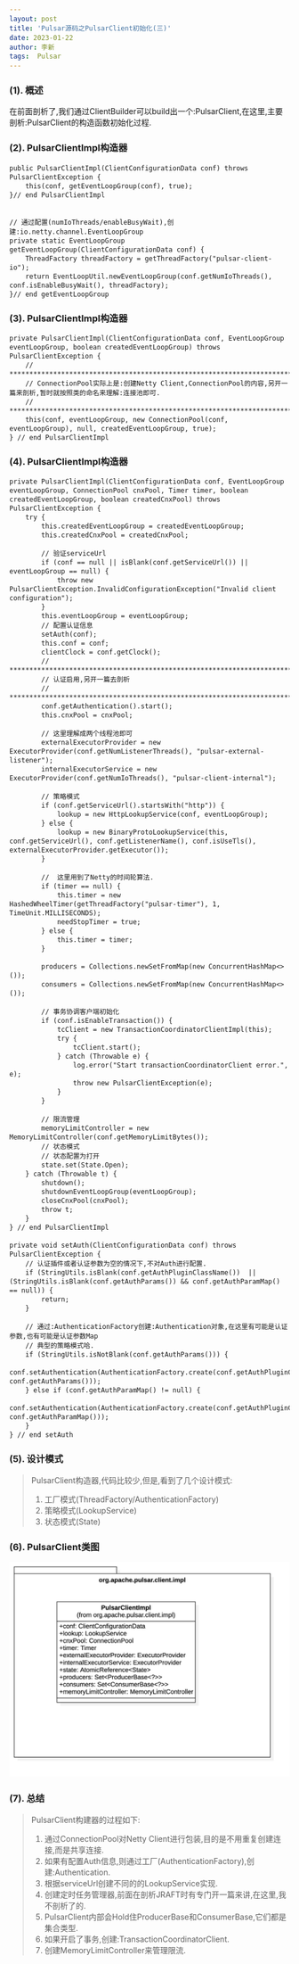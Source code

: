 ```yaml
---
layout: post
title: 'Pulsar源码之PulsarClient初始化(三)' 
date: 2023-01-22
author: 李新
tags:  Pulsar
---
```


### (1). 概述
在前面剖析了,我们通过ClientBuilder可以build出一个:PulsarClient,在这里,主要剖析:PulsarClient的构造函数初始化过程.

### (2). PulsarClientImpl构造器
```
public PulsarClientImpl(ClientConfigurationData conf) throws PulsarClientException {
	this(conf, getEventLoopGroup(conf), true);
}// end PulsarClientImpl


// 通过配置(numIoThreads/enableBusyWait),创建:io.netty.channel.EventLoopGroup
private static EventLoopGroup getEventLoopGroup(ClientConfigurationData conf) {
	ThreadFactory threadFactory = getThreadFactory("pulsar-client-io");
	return EventLoopUtil.newEventLoopGroup(conf.getNumIoThreads(), conf.isEnableBusyWait(), threadFactory);
}// end getEventLoopGroup
```
### (3). PulsarClientImpl构造器
```
private PulsarClientImpl(ClientConfigurationData conf, EventLoopGroup eventLoopGroup, boolean createdEventLoopGroup) throws PulsarClientException {
	// **********************************************************************************
	// ConnectionPool实际上是:创建Netty Client,ConnectionPool的内容,另开一篇来剖析,暂时就按照类的命名来理解:连接池即可.
	// **********************************************************************************
	this(conf, eventLoopGroup, new ConnectionPool(conf, eventLoopGroup), null, createdEventLoopGroup, true);
} // end PulsarClientImpl
```
### (4). PulsarClientImpl构造器
```
private PulsarClientImpl(ClientConfigurationData conf, EventLoopGroup eventLoopGroup, ConnectionPool cnxPool, Timer timer, boolean createdEventLoopGroup, boolean createdCnxPool) throws PulsarClientException {
	try {
		this.createdEventLoopGroup = createdEventLoopGroup;
		this.createdCnxPool = createdCnxPool;

		// 验证serviceUrl
		if (conf == null || isBlank(conf.getServiceUrl()) || eventLoopGroup == null) {
			throw new PulsarClientException.InvalidConfigurationException("Invalid client configuration");
		}
		this.eventLoopGroup = eventLoopGroup;
		// 配置认证信息
		setAuth(conf);
		this.conf = conf;
		clientClock = conf.getClock();
		// ****************************************************************************
		// 认证启用,另开一篇去剖析
		// ****************************************************************************
		conf.getAuthentication().start();
		this.cnxPool = cnxPool;

		// 这里理解成两个线程池即可
		externalExecutorProvider = new ExecutorProvider(conf.getNumListenerThreads(), "pulsar-external-listener");
		internalExecutorService = new ExecutorProvider(conf.getNumIoThreads(), "pulsar-client-internal");

		// 策略模式
		if (conf.getServiceUrl().startsWith("http")) {
			lookup = new HttpLookupService(conf, eventLoopGroup);
		} else {
			lookup = new BinaryProtoLookupService(this, conf.getServiceUrl(), conf.getListenerName(), conf.isUseTls(), externalExecutorProvider.getExecutor());
		}

		//  这里用到了Netty的时间轮算法.
		if (timer == null) {
			this.timer = new HashedWheelTimer(getThreadFactory("pulsar-timer"), 1, TimeUnit.MILLISECONDS);
			needStopTimer = true;
		} else {
			this.timer = timer;
		}

		producers = Collections.newSetFromMap(new ConcurrentHashMap<>());
		consumers = Collections.newSetFromMap(new ConcurrentHashMap<>());

		// 事务协调客户端初始化
		if (conf.isEnableTransaction()) {
			tcClient = new TransactionCoordinatorClientImpl(this);
			try {
				tcClient.start();
			} catch (Throwable e) {
				log.error("Start transactionCoordinatorClient error.", e);
				throw new PulsarClientException(e);
			}
		}

		// 限流管理
		memoryLimitController = new MemoryLimitController(conf.getMemoryLimitBytes());
		// 状态模式
		// 状态配置为打开
		state.set(State.Open);
	} catch (Throwable t) {
		shutdown();
		shutdownEventLoopGroup(eventLoopGroup);
		closeCnxPool(cnxPool);
		throw t;
	}
} // end PulsarClientImpl

private void setAuth(ClientConfigurationData conf) throws PulsarClientException {
	// 认证插件或者认证参数为空的情况下,不对Auth进行配置.
	if (StringUtils.isBlank(conf.getAuthPluginClassName())  || (StringUtils.isBlank(conf.getAuthParams()) && conf.getAuthParamMap() == null)) {
		return;
	}

	// 通过:AuthenticationFactory创建:Authentication对象,在这里有可能是认证参数,也有可能是认证参数Map
	// 典型的策略模式哈.
	if (StringUtils.isNotBlank(conf.getAuthParams())) {
		conf.setAuthentication(AuthenticationFactory.create(conf.getAuthPluginClassName(), conf.getAuthParams()));
	} else if (conf.getAuthParamMap() != null) {
		conf.setAuthentication(AuthenticationFactory.create(conf.getAuthPluginClassName(), conf.getAuthParamMap()));
	}
} // end setAuth
```
### (5). 设计模式
> PulsarClient构造器,代码比较少,但是,看到了几个设计模式:  
> 1. 工厂模式(ThreadFactory/AuthenticationFactory)    
> 2. 策略模式(LookupService)   
> 3. 状态模式(State)   

### (6). PulsarClient类图
!["PulsarClient类图"](/assets/pulsar/imgs/Pulsar-Init-ClassDiagram.jpg)

### (7). 总结
> PulsarClient构建器的过程如下:  
> 1. 通过ConnectionPool对Netty Client进行包装,目的是不用重复创建连接,而是共享连接.  
> 2. 如果有配置Auth信息,则通过工厂(AuthenticationFactory),创建:Authentication. 
> 3. 根据serviceUrl创建不同的的LookupService实现.  
> 4. 创建定时任务管理器,前面在剖析JRAFT时有专门开一篇来讲,在这里,我不剖析了的.  
> 5. PulsarClient内部会Hold住ProducerBase和ConsumerBase,它们都是集合类型.   
> 6. 如果开启了事务,创建:TransactionCoordinatorClient.   
> 7. 创建MemoryLimitController来管理限流. 